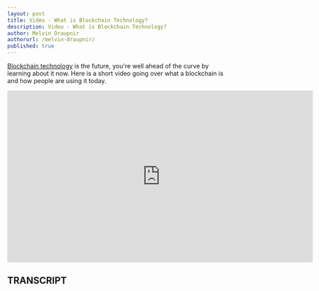 ```yaml
---
layout: post
title: Video - What is Blockchain Technology?
description: Video - What is Blockchain Technology?
author: Melvin Draupnir
authorurl: /melvin-draupnir/ 
published: true
---
```


<p><a href="/re-invention-of-the-global-supply-chain-through-blockchain/">Blockchain technology</a> is the future, you're well ahead of the curve by learning about it now. Here is a short video going over what a blockchain is and how people are using it today. </p>

<center><iframe width="700" height="394" src="https://www.youtube.com/embed/W1NTYtnJ9FU" frameborder="0" allowfullscreen></iframe></center>

<h2>TRANSCRIPT</h2>
